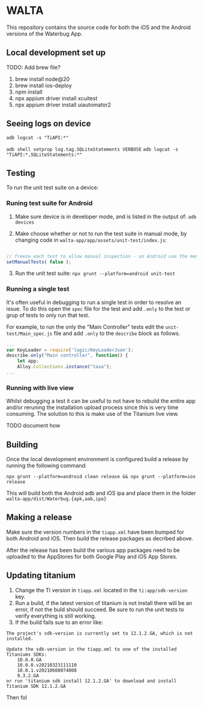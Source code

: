 # WALTA

This repository contains the source code for both the iOS and the Android versions of the Waterbug App.

## Local development set up

TODO: Add brew file?
1. brew install node@20
2. brew install ios-deploy
3. npm install
4. npx appium driver install xcuitest
5. npx appium driver install uiautomator2


## Seeing logs on device

`adb logcat -s "TiAPI:*"`

`adb shell setprop log.tag.SQLiteStatements VERBOSE`
`adb logcat -s "TiAPI:*,SQLiteStatements:*"`


## Testing

To run the unit test suite on a device:

### Runing test suite for Android
1. Make sure device is in developer mode, and is listed in the output of:
`adb devices`

2. Make choose whether or not to run the test suite in manual mode, by changing code in 
`walta-app/app/assets/unit-test/index.js`:

```javascript

// freeze each test to allow manual inspection - on Android use the menu option "Continue" to continue test.
setManualTests( false );
```

3. Run the unit test suite:
`npx grunt --platform=android unit-test`

### Running a single test
It's often useful in debugging to run a single test in order to resolve an issue.
To do this open the `spec` file for the test and add `.only` to the test or grup of tests
to only run that test.

For example, to run the only the "Main Controller" tests edit the `unit-test/Main_spec.js` file
and add `.only` to the `describe` block as follows.
```javascript
...
var KeyLoader = require('logic/KeyLoaderJson');
describe.only("Main controller", function() {
	let app;
    Alloy.Collections.instance("taxa");
...
```

### Running with live view
Whilst debugging a test it can be useful to not have to rebuild the entire app and/or reruning the
installation upload process since this is very time consuming. The solution to this is make use of
the Titanium live view.

TODO document how

## Building
Once the local development environment is configured build a release by running the 
following command:

`npx grunt --platform=android clean release && npx grunt --platform=ios release`

This will build both the Android adb and iOS ipa and place them in the folder
`walta-app/dist/Waterbug.{apk,aab,ipa}`

## Making a release

Make sure the version numbers in the `tiapp.xml` have been bumped for both Android and iOS.
Then build the release packages as decribed above.

After the release has been build the various app packages need to be uploaded to the AppStores for both
Google Play and iOS App Stores.

## Updating titanium

1. Change the TI version in `tiapp.xml` located in the `ti:app/sdk-version` key.
2. Run a build, if the latest version of titanium is not install there will be an error, if not the buld should succeed. Be sure to run the unit tests to verify everything is still working.
3. If the build fails sue to an error like:
```
The project's sdk-version is currently set to 12.1.2.GA, which is not installed.

Update the sdk-version in the tiapp.xml to one of the installed Titaniums SDKs:
    10.0.0.GA
    10.0.0.v20210323111110
    10.0.1.v20210608074008
    9.3.2.GA
or run 'titanium sdk install 12.1.2.GA' to download and install Titanium SDK 12.1.2.GA
```

Then fol